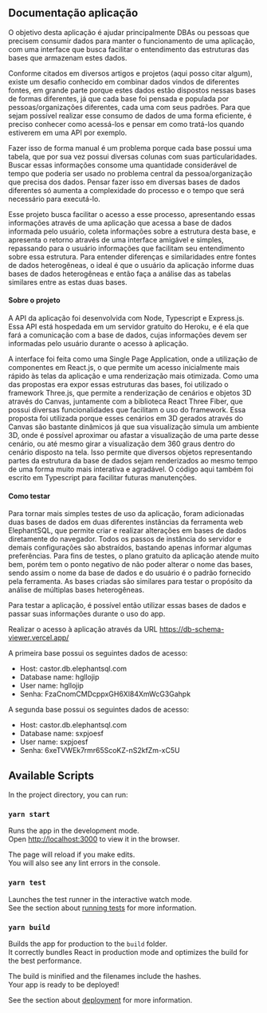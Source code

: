 ## Documentação aplicação

O objetivo desta aplicação é ajudar principalmente DBAs ou pessoas que precisem consumir dados para manter o funcionamento de uma aplicação, com uma interface que busca facilitar o entendimento das estruturas das bases que armazenam estes dados.

Conforme citados em diversos artigos e projetos (aqui posso citar algum), existe um desafio conhecido em combinar dados vindos de diferentes fontes, em grande parte porque estes dados estão dispostos nessas bases de formas diferentes, já que cada base foi pensada e populada por pessoas/organizações diferentes, cada uma com seus padrões. Para que sejam possível realizar esse consumo de dados de uma forma eficiente, é preciso conhecer como acessá-los e pensar em como tratá-los quando estiverem em uma API por exemplo. 

Fazer isso de forma manual é um problema porque cada base possui uma tabela, que por sua vez possui diversas colunas com suas particularidades. Buscar essas informações consome uma quantidade considerável de tempo que poderia ser usado no problema central da pessoa/organização que precisa dos dados. Pensar fazer isso em diversas bases de dados diferentes só aumenta a complexidade do processo e o tempo que será necessário para executá-lo.

Esse projeto busca facilitar o acesso a esse processo, apresentando essas informações através de uma aplicação que acessa a base de dados informada pelo usuário, coleta informações sobre a estrutura desta base, e apresenta o retorno  através de uma interface amigável e simples, repassando para o usuário informações que facilitam seu entendimento sobre essa estrutura. Para entender diferenças e similaridades entre fontes de dados heterogêneas, o ideal é que o usuário da aplicação informe duas bases de dados heterogêneas e então faça a análise das as tabelas similares entre as estas duas bases.

#### Sobre o projeto

A API da aplicação foi desenvolvida com Node, Typescript e Express.js. Essa API está hospedada em um servidor gratuito do Heroku, e é ela que fará a comunicação com a base de dados, cujas informações devem ser informadas pelo usuário durante o acesso à aplicação.

A interface foi feita como uma Single Page Application, onde a utilização de componentes em React.js, o que permite um acesso inicialmente mais rápido às telas da aplicação e uma renderização mais otimizada. 
Como uma das propostas era expor essas estruturas das bases, foi utilizado o framework Three.js, que permite a renderização de cenários e objetos 3D através do Canvas, juntamente com a biblioteca React Three Fiber, que possui diversas funcionalidades que facilitam o uso do framework. Essa proposta foi utilizada porque esses cenários em 3D gerados através do Canvas são bastante dinâmicos já que sua visualização simula um ambiente 3D, onde é possível aproximar ou afastar a visualização de uma parte desse cenário, ou até mesmo girar a visualização dem 360 graus dentro do cenário disposto na tela. Isso permite que diversos objetos representando partes da estrutura da base de dados sejam renderizados ao mesmo tempo de uma forma muito mais interativa e agradável. O código aqui também foi escrito em Typescript para facilitar futuras manutenções.

#### Como testar

Para tornar mais simples testes de uso da aplicação, foram adicionadas duas bases de dados em duas diferentes instâncias da ferramenta web ElephantSQL, que permite criar e realizar alterações em bases de dados diretamente do navegador. Todos os passos de instância do servidor e demais configurações são abstraídos, bastando apenas informar algumas preferências. Para fins de testes, o plano gratuito da aplicação atende muito bem, porém tem o ponto negativo de não poder alterar o nome das bases, sendo assim o nome da base de dados e do usuário é o padrão fornecido pela ferramenta. As bases criadas são similares para testar o propósito da análise de múltiplas bases heterogêneas. 

Para testar a aplicação, é possível então utilizar essas bases de dados e passar suas informações durante o uso do app.

Realizar o acesso à aplicação através da URL https://db-schema-viewer.vercel.app/

A primeira base possui os seguintes dados de acesso:
- Host: castor.db.elephantsql.com
- Database name: hgllojip
- User name: hgllojip
- Senha: FzaCnomCMDcppxGH6Xl84XmWcG3Gahpk

A segunda base possui os seguintes dados de acesso:
- Host: castor.db.elephantsql.com
- Database name: sxpjoesf
- User name: sxpjoesf
- Senha: 6xeTVWEk7rmr65ScoKZ-nS2kfZm-xC5U

## Available Scripts

In the project directory, you can run:

### `yarn start`

Runs the app in the development mode.\
Open [http://localhost:3000](http://localhost:3000) to view it in the browser.

The page will reload if you make edits.\
You will also see any lint errors in the console.

### `yarn test`

Launches the test runner in the interactive watch mode.\
See the section about [running tests](https://facebook.github.io/create-react-app/docs/running-tests) for more information.

### `yarn build`

Builds the app for production to the `build` folder.\
It correctly bundles React in production mode and optimizes the build for the best performance.

The build is minified and the filenames include the hashes.\
Your app is ready to be deployed!

See the section about [deployment](https://facebook.github.io/create-react-app/docs/deployment) for more information.

